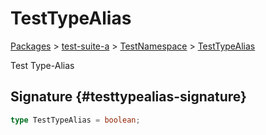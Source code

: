 # TestTypeAlias

[Packages](./) &gt; [test-suite-a](./test-suite-a/) &gt; [TestNamespace](./test-suite-a/testnamespace-namespace/) &gt; [TestTypeAlias](./test-suite-a/testnamespace-namespace/testtypealias-typealias)

Test Type-Alias

## Signature {#testtypealias-signature}

```typescript
type TestTypeAlias = boolean;
```
